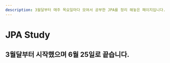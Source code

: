 ```yaml
---
description: 3월달부터 매주 목요일마다 모여서 공부한 JPA를 정리 해놓은 페이지입니다.
---
```


# JPA Study

## 3월달부터 시작했으며 6월 25일로 끝습니다.



